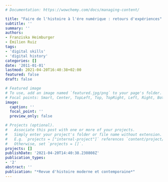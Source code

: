 ```yaml
---
# Documentation: https://wowchemy.com/docs/managing-content/

title: "Faire de l'histoire à l'ére numérique : retours d'expériences"
subtitle: ''
summary: ''
authors:
- Franziska Heimburger
- Émilien Ruiz
tags:
- 'digital skills'
- 'digital history'
categories: []
date: '2011-01-01'
lastmod: 2021-04-20T16:40:38+02:00
featured: false
draft: false

# Featured image
# To use, add an image named `featured.jpg/png` to your page's folder.
# Focal points: Smart, Center, TopLeft, Top, TopRight, Left, Right, BottomLeft, Bottom, BottomRight.
image:
  caption: ''
  focal_point: ''
  preview_only: false

# Projects (optional).
#   Associate this post with one or more of your projects.
#   Simply enter your project's folder or file name without extension.
#   E.g. `projects = ["internal-project"]` references `content/project/deep-learning/index.md`.
#   Otherwise, set `projects = []`.
projects: []
publishDate: '2021-04-20T14:40:38.230808Z'
publication_types:
- '2'
abstract: ''
publication: "*Revue d'histoire moderne et contemporaine*"
---
```

